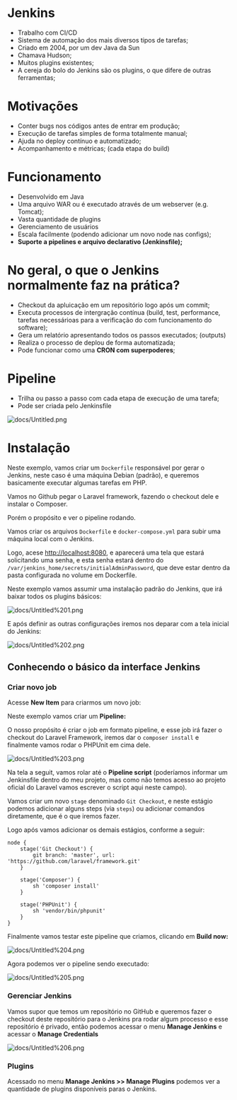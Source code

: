# Jenkins

- Trabalho com CI/CD
- Sistema de automação dos mais diversos tipos de tarefas;
- Criado em 2004, por um dev Java da Sun
- Chamava Hudson;
- Muitos plugins existentes;
- A cereja do bolo do Jenkins são os plugins, o que difere de outras ferramentas;

# Motivações

- Conter bugs nos códigos antes de entrar em produção;
- Execução de tarefas simples de forma totalmente manual;
- Ajuda no deploy contínuo e automatizado;
- Acompanhamento e métricas; (cada etapa do build)

# Funcionamento

- Desenvolvido em Java
- Uma arquivo WAR ou é executado através de um webserver (e.g. Tomcat);
- Vasta quantidade de plugins
- Gerenciamento de usuários
- Escala facilmente (podendo adicionar um novo node nas configs);
- **Suporte a pipelines e arquivo declarativo (Jenkinsfile);**

# No geral, o que o Jenkins normalmente faz na prática?

- Checkout da apluicação em um repositório logo após um commit;
- Executa processos de intergração contínua (build, test, performance, tarefas necessárioas para a verificação do com funcionamento do software);
- Gera um relatório apresentando todos os passos executados; (outputs)
- Realiza o processo de deplou de forma automatizada;
- Pode funcionar como uma **CRON com superpoderes**;

# Pipeline

- Trilha ou passo a passo com cada etapa de execução de uma tarefa;
- Pode ser criada pelo Jenkinsfile

![docs/Untitled.png](docs/Untitled.png)

# Instalação

Neste exemplo, vamos criar um `Dockerfile` responsável por gerar o Jenkins, neste caso é uma máquina Debian (padrão), e queremos basicamente executar algumas tarefas em PHP.

Vamos no Github pegar o Laravel framework, fazendo o checkout dele e instalar o Composer.

Porém o propósito e ver o pipeline rodando.

Vamos criar os arquivos `Dockerfile` e `docker-compose.yml` para subir uma máquina local com o Jenkins.

Logo, acese [http://localhost:8080](http://localhost:8080/), e aparecerá uma tela que estará solicitando uma senha, e esta senha estará dentro do `/var/jenkins_home/secrets/initialAdminPassword`, que deve estar dentro da pasta configurada no volume em Dockerfile.

Neste exemplo vamos assumir uma instalação padrão do Jenkins, que irá baixar todos os plugins básicos:

![docs/Untitled%201.png](docs/Untitled%201.png)

E após definir as outras configurações iremos nos deparar com a tela inicial do Jenkins:

![docs/Untitled%202.png](docs/Untitled%202.png)

## Conhecendo o básico da interface Jenkins

### Criar novo job

Acesse **New Item** para criarmos um novo job:

Neste exemplo vamos criar um **Pipeline:**

O nosso propósito é criar o job em formato pipeline, e esse job irá fazer o checkout do Laravel Framework, iremos dar o `composer install` e finalmente vamos rodar o PHPUnit em cima dele.

![docs/Untitled%203.png](docs/Untitled%203.png)

Na tela a seguit, vamos rolar até o **Pipeline script** (poderíamos informar um Jenkinsfile dentro do meu projeto, mas como não temos acesso ao projeto oficial do Laravel vamos escrever o script aqui neste campo).

Vamos criar um novo `stage` denominado `Git Checkout`, e neste estágio podemos adicionar alguns steps (via `steps`) ou adicionar comandos diretamente, que é o que iremos fazer. 

Logo após vamos adicionar os demais estágios, conforme a seguir:

```tsx
node {
    stage('Git Checkout') {
        git branch: 'master', url: 'https://github.com/laravel/framework.git'
    }
    
    stage('Composer') {
        sh 'composer install'
    }
    
    stage('PHPUnit') {
        sh 'vendor/bin/phpunit'
    }
}

```

Finalmente vamos testar este pipeline que criamos, clicando em **Build now:**

![docs/Untitled%204.png](docs/Untitled%204.png)

Agora podemos ver o pipeline sendo executado:

![docs/Untitled%205.png](docs/Untitled%205.png)

### Gerenciar Jenkins

Vamos supor que temos um repositório no GitHub e queremos fazer o checkout deste repositório para o Jenkins pra rodar algum processo e esse repositório é privado, então podemos acessar o menu **Manage Jenkins** e acessar o **Manage Credentials**

![docs/Untitled%206.png](docs/Untitled%206.png)

### Plugins

Acessado no menu **Manage Jenkins >> Manage Plugins** podemos ver a quantidade de plugins disponíveis paras o Jenkins.